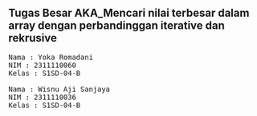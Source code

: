 ## Tugas Besar AKA_Mencari nilai terbesar dalam array dengan perbandinggan iterative dan rekrusive
 
<pre>
Nama : Yoka Romadani
NIM : 2311110060
Kelas : S1SD-04-B

Nama : Wisnu Aji Sanjaya
NIM : 2311110036
Kelas : S1SD-04-B
</pre>
